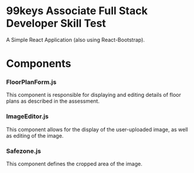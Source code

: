 # 99keys Associate Full Stack Developer Skill Test

A Simple React Application (also using React-Bootstrap).

# Components
### FloorPlanForm.js
This component is responsible for displaying and editing details of floor plans as described in the assessment.

### ImageEditor.js
This component allows for the display of the user-uploaded image, as well as editing of the image.

### Safezone.js
This component defines the cropped area of the image. 